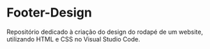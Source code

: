 # Footer-Design
Repositório dedicado à criação do design do rodapé de um website, utilizando HTML e CSS no Visual Studio Code.
